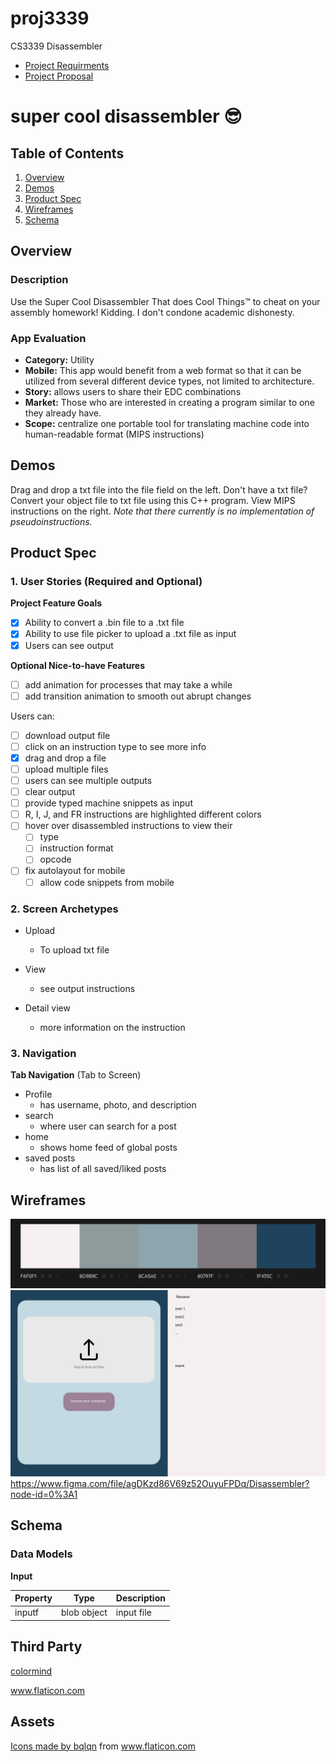 # proj3339
CS3339 Disassembler

- [Project Requirments](https://git.txstate.edu/sts100/proj3339/blob/master/files/project_description.pdf)
- [Project Proposal](https://git.txstate.edu/sts100/proj3339/blob/master/files/CS3339-Project-Proposal.pdf)

# super cool disassembler 😎

## Table of Contents
1. [Overview](#Overview)
2. [Demos](#Demos)
3. [Product Spec](#Product-Spec)
4. [Wireframes](#Wireframes)
5. [Schema](#Schema)

## Overview
### Description
Use the Super Cool Disassembler That does Cool Things™ to cheat on your assembly homework! Kidding. I don't condone academic dishonesty.

### App Evaluation
- **Category:** Utility
- **Mobile:** This app would benefit from a web format so that it can be utilized from several different device types, not limited to architecture.
- **Story:** allows users to share their EDC combinations
- **Market:** Those who are interested in creating a program similar to one they already have.
- **Scope:** centralize one portable tool for translating machine code into human-readable format (MIPS instructions) 

## Demos
Drag and drop a txt file into the file field on the left. Don't have a txt file? Convert your object file to txt file using this C++ program. View MIPS instructions on the right. *Note that there currently is no implementation of pseudoinstructions.*

## Product Spec

### 1. User Stories (Required and Optional)

**Project Feature Goals**

- [x] Ability to convert a .bin file to a .txt file
- [x] Ability to use file picker to upload a .txt file as input
- [x] Users can see output

**Optional Nice-to-have Features**
- [ ] add animation for processes that may take a while
- [ ] add transition animation to smooth out abrupt changes

Users can: 
- [ ] download output file
- [ ] click on an instruction type to see more info
- [x] drag and drop a file
- [ ] upload multiple files
- [ ] users can see multiple outputs
- [ ] clear output
- [ ] provide typed machine snippets as input
- [ ] R, I, J, and FR instructions are highlighted different colors
- [ ] hover over disassembled instructions to view their 
  - [ ] type 
  - [ ] instruction format
  - [ ] opcode
- [ ] fix autolayout for mobile 
  - [ ] allow code snippets from mobile

### 2. Screen Archetypes

* Upload
   * To upload txt file
 
* View
   * see output instructions

* Detail view
    * more information on the instruction

### 3. Navigation

**Tab Navigation** (Tab to Screen)

* Profile
    * has username, photo, and description 
* search
    * where user can search for a post
* home
    * shows home feed of global posts 
* saved posts 
    * has list of all saved/liked posts
 
## Wireframes
![Color way](https://github.com/jsaide20/supercool.github.io/blob/main/files/media/color_scheme.PNG)
![Homepage](https://github.com/jsaide20/supercool.github.io/blob/main/files/media/homepage.png)
https://www.figma.com/file/agDKzd86V69z52OuyuFPDq/Disassembler?node-id=0%3A1

## Schema
### Data Models
**Input**

Property | Type | Description | 
|---|---|---|
inputf | blob object | input file | 


## Third Party

[colormind](http://colormind.io/)
<div><a href="https://www.flaticon.com/" title="Flaticon">www.flaticon.com</a></div>

## **Assets**
<div><a href="https://www.flaticon.com/authors/bqlqn" title="Colormind"></div>
<div>Icons made by <a href="https://www.flaticon.com/authors/bqlqn" title="bqlqn">bqlqn</a> from <a href="https://www.flaticon.com/" title="Flaticon">www.flaticon.com</a></div>
